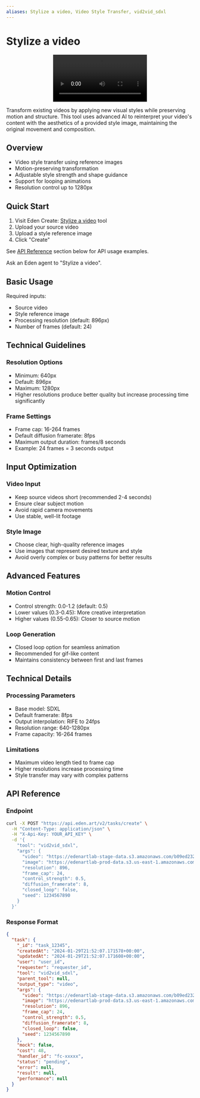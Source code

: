 ```yaml
---
aliases: Stylize a video, Video Style Transfer, vid2vid_sdxl
---
```


# Stylize a video
<div align="center">
<video width="50%" controls>
            <source src="https://edenartlab-prod-data.s3.us-east-1.amazonaws.com/app/vid2vid_sdxl_opt.mp4" type="video/mp4" />
            </video>
</div>


Transform existing videos by applying new visual styles while preserving motion and structure. This tool uses advanced AI to reinterpret your video's content with the aesthetics of a provided style image, maintaining the original movement and composition.

## Overview

- Video style transfer using reference images
- Motion-preserving transformation
- Adjustable style strength and shape guidance
- Support for looping animations
- Resolution control up to 1280px

## Quick Start

1. Visit Eden Create: [Stylize a video](https://beta.eden.art/create/vid2vid_sdxl) tool
2. Upload your source video
3. Upload a style reference image
4. Click "Create"

See [API Reference](#api-reference) section below for API usage examples.

Ask an Eden agent to "Stylize a video".

## Basic Usage

Required inputs:
- Source video
- Style reference image
- Processing resolution (default: 896px)
- Number of frames (default: 24)

## Technical Guidelines

### Resolution Options
- Minimum: 640px
- Default: 896px
- Maximum: 1280px
- Higher resolutions produce better quality but increase processing time significantly

### Frame Settings
- Frame cap: 16-264 frames
- Default diffusion framerate: 8fps
- Maximum output duration: frames/8 seconds
- Example: 24 frames = 3 seconds output

## Input Optimization

### Video Input
- Keep source videos short (recommended 2-4 seconds)
- Ensure clear subject motion
- Avoid rapid camera movements
- Use stable, well-lit footage

### Style Image
- Choose clear, high-quality reference images
- Use images that represent desired texture and style
- Avoid overly complex or busy patterns for better results

## Advanced Features

### Motion Control
- Control strength: 0.0-1.2 (default: 0.5)
- Lower values (0.3-0.45): More creative interpretation
- Higher values (0.55-0.65): Closer to source motion

### Loop Generation
- Closed loop option for seamless animation
- Recommended for gif-like content
- Maintains consistency between first and last frames

## Technical Details

### Processing Parameters
- Base model: SDXL
- Default framerate: 8fps
- Output interpolation: RIFE to 24fps
- Resolution range: 640-1280px
- Frame capacity: 16-264 frames

### Limitations
- Maximum video length tied to frame cap
- Higher resolutions increase processing time
- Style transfer may vary with complex patterns

## API Reference

### Endpoint
```bash
curl -X POST "https://api.eden.art/v2/tasks/create" \
  -H "Content-Type: application/json" \
  -H "X-Api-Key: YOUR_API_KEY" \
  -d '{
    "tool": "vid2vid_sdxl",
    "args": {
      "video": "https://edenartlab-stage-data.s3.amazonaws.com/b09ed23211a88017430bd687b1989dcd41f18222343fcd8f133f7cda489100b0.mp4",
      "image": "https://edenartlab-prod-data.s3.us-east-1.amazonaws.com/bb88e857586a358ce3f02f92911588207fbddeabff62a3d6a479517a646f053c.jpg",
      "resolution": 896,
      "frame_cap": 24,
      "control_strength": 0.5,
      "diffusion_framerate": 8,
      "closed_loop": false,
      "seed": 1234567890
    }
  }'
```

### Response Format
```json
{
  "task": {
    "_id": "task_12345",
    "createdAt": "2024-01-29T21:52:07.171578+00:00",
    "updatedAt": "2024-01-29T21:52:07.171608+00:00",
    "user": "user_id",
    "requester": "requester_id",
    "tool": "vid2vid_sdxl",
    "parent_tool": null,
    "output_type": "video",
    "args": {
      "video": "https://edenartlab-stage-data.s3.amazonaws.com/b09ed23211a88017430bd687b1989dcd41f18222343fcd8f133f7cda489100b0.mp4",
      "image": "https://edenartlab-prod-data.s3.us-east-1.amazonaws.com/bb88e857586a358ce3f02f92911588207fbddeabff62a3d6a479517a646f053c.jpg",
      "resolution": 896,
      "frame_cap": 24,
      "control_strength": 0.5,
      "diffusion_framerate": 8,
      "closed_loop": false,
      "seed": 1234567890
    },
    "mock": false,
    "cost": 48,
    "handler_id": "fc-xxxxx",
    "status": "pending",
    "error": null,
    "result": null,
    "performance": null
  }
}
```